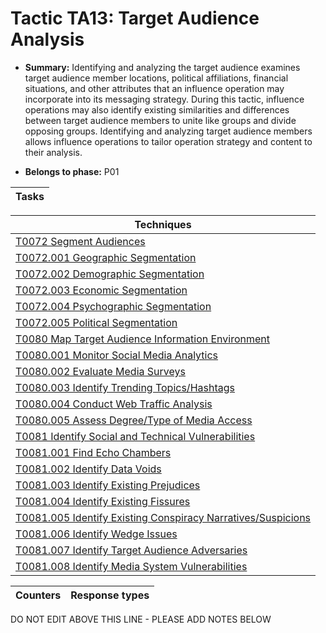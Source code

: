 # Tactic TA13: Target Audience Analysis

* **Summary:** Identifying and analyzing the target audience examines target audience member locations,  political affiliations, financial situations, and other attributes that an influence operation may incorporate into its messaging strategy. During this tactic, influence operations may also identify  existing similarities and differences between target audience members to unite like groups and  divide opposing groups. Identifying and analyzing target audience members allows influence operations to tailor  operation strategy and content to their analysis. 

* **Belongs to phase:** P01



| Tasks |
| ----- |



| Techniques |
| ---------- |
| [T0072 Segment Audiences](../../generated_pages/techniques/T0072.md) |
| [T0072.001 Geographic Segmentation](../../generated_pages/techniques/T0072.001.md) |
| [T0072.002 Demographic Segmentation](../../generated_pages/techniques/T0072.002.md) |
| [T0072.003 Economic Segmentation](../../generated_pages/techniques/T0072.003.md) |
| [T0072.004 Psychographic Segmentation](../../generated_pages/techniques/T0072.004.md) |
| [T0072.005 Political Segmentation](../../generated_pages/techniques/T0072.005.md) |
| [T0080 Map Target Audience Information Environment](../../generated_pages/techniques/T0080.md) |
| [T0080.001 Monitor Social Media Analytics](../../generated_pages/techniques/T0080.001.md) |
| [T0080.002 Evaluate Media Surveys](../../generated_pages/techniques/T0080.002.md) |
| [T0080.003 Identify Trending Topics/Hashtags](../../generated_pages/techniques/T0080.003.md) |
| [T0080.004 Conduct Web Traffic Analysis](../../generated_pages/techniques/T0080.004.md) |
| [T0080.005 Assess Degree/Type of Media Access](../../generated_pages/techniques/T0080.005.md) |
| [T0081 Identify Social and Technical Vulnerabilities](../../generated_pages/techniques/T0081.md) |
| [T0081.001 Find Echo Chambers](../../generated_pages/techniques/T0081.001.md) |
| [T0081.002 Identify Data Voids](../../generated_pages/techniques/T0081.002.md) |
| [T0081.003 Identify Existing Prejudices](../../generated_pages/techniques/T0081.003.md) |
| [T0081.004 Identify Existing Fissures](../../generated_pages/techniques/T0081.004.md) |
| [T0081.005 Identify Existing Conspiracy Narratives/Suspicions](../../generated_pages/techniques/T0081.005.md) |
| [T0081.006 Identify Wedge Issues](../../generated_pages/techniques/T0081.006.md) |
| [T0081.007 Identify Target Audience Adversaries](../../generated_pages/techniques/T0081.007.md) |
| [T0081.008 Identify Media System Vulnerabilities](../../generated_pages/techniques/T0081.008.md) |



| Counters | Response types |
| -------- | -------------- |


DO NOT EDIT ABOVE THIS LINE - PLEASE ADD NOTES BELOW